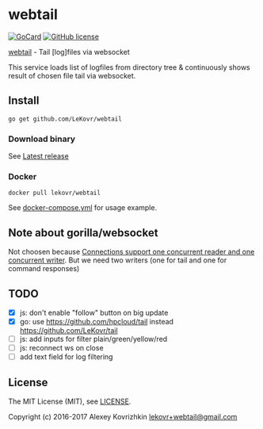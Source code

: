 
webtail
=======

[![GoCard][1]][2]
[![GitHub license][3]][4]

[1]: https://goreportcard.com/badge/LeKovr/webtail
[2]: https://goreportcard.com/report/github.com/LeKovr/webtail
[3]: https://img.shields.io/badge/license-MIT-blue.svg
[4]: LICENSE

[webtail](https://github.com/LeKovr/webtail) - Tail [log]files via websocket

This service loads list of logfiles from directory tree & continuously shows result of chosen file tail via websocket.

## Install

```
go get github.com/LeKovr/webtail
```

### Download binary

See [Latest release](https://github.com/LeKovr/webtail/releases/latest)

### Docker

```
docker pull lekovr/webtail
```

See [docker-compose.yml](docker-compose.yml) for usage example.

## Note about gorilla/websocket

Not choosen because [Connections support one concurrent reader and one concurrent writer](https://godoc.org/github.com/gorilla/websocket).
But we need two writers (one for tail and one for command responses)

## TODO

* [x] js: don't enable "follow" button on big update
* [x] go: use https://github.com/hpcloud/tail instead https://github.com/LeKovr/tail
* [ ] js: add inputs for filter plain/green/yellow/red
* [ ] js: reconnect ws on close
* [ ] add text field for log filtering

## License

The MIT License (MIT), see [LICENSE](LICENSE).

Copyright (c) 2016-2017 Alexey Kovrizhkin <lekovr+webtail@gmail.com>

